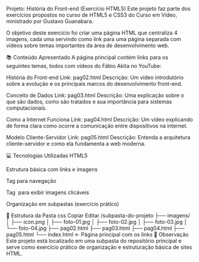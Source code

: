 Projeto: História do Front-end (Exercício HTML5)
Este projeto faz parte dos exercícios propostos no curso de HTML5 e CSS3 do Curso em Vídeo, ministrado por Gustavo Guanabara.

O objetivo deste exercício foi criar uma página HTML que centraliza 4 imagens, cada uma servindo como link para uma página separada com vídeos sobre temas importantes da área de desenvolvimento web.

📚 Conteúdo Apresentado
A página principal contém links para os seguintes temas, todos com vídeos do Fábio Akita no YouTube:

História do Front-end
Link: pag02.html
Descrição: Um vídeo introdutório sobre a evolução e os principais marcos do desenvolvimento front-end.

Conceito de Dados
Link: pag03.html
Descrição: Uma explicação sobre o que são dados, como são tratados e sua importância para sistemas computacionais.

Como a Internet Funciona
Link: pag04.html
Descrição: Um vídeo explicando de forma clara como ocorre a comunicação entre dispositivos na internet.

Modelo Cliente-Servidor
Link: pag05.html
Descrição: Entenda a arquitetura cliente-servidor e como ela fundamenta a web moderna.

💻 Tecnologias Utilizadas
HTML5

Estrutura básica com links e imagens

Tag <a> para navegação

Tag <img> para exibir imagens clicáveis

Organização em subpastas (exercício prático)

📁 Estrutura da Pasta
css
Copiar
Editar
/subpasta-do-projeto
├── imagens/
│   ├── icon.png
│   ├── foto-01.jpg
│   ├── foto-02.jpg
│   ├── foto-03.jpg
│   └── foto-04.jpg
├── pag02.html
├── pag03.html
├── pag04.html
├── pag05.html
└── index.html  ← Página principal com os links
📌 Observação
Este projeto está localizado em uma subpasta do repositório principal e serve como exercício prático de organização e estruturação básica de sites HTML.